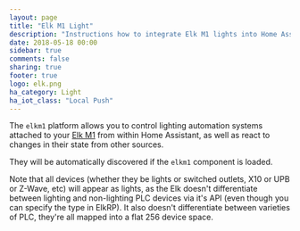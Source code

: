```yaml
---
layout: page
title: "Elk M1 Light"
description: "Instructions how to integrate Elk M1 lights into Home Assistant."
date: 2018-05-18 00:00
sidebar: true
comments: false
sharing: true
footer: true
logo: elk.png
ha_category: Light
ha_iot_class: "Local Push"
---
```


The `elkm1` platform allows you to control lighting automation systems attached to your [Elk M1](https://www.elkproducts.com/m1_controls.html) from within Home Assistant, as well as react to changes in their state from other sources.

They will be automatically discovered if the `elkm1` component is loaded.

Note that all devices (whether they be lights or switched outlets, X10 or UPB or Z-Wave, etc) will appear as lights, as the Elk doesn't differentiate between lighting and non-lighting PLC devices via it's API (even though you can specify the type in ElkRP). It also doesn't differentiate between varieties of PLC, they're all mapped into a flat 256 device space.